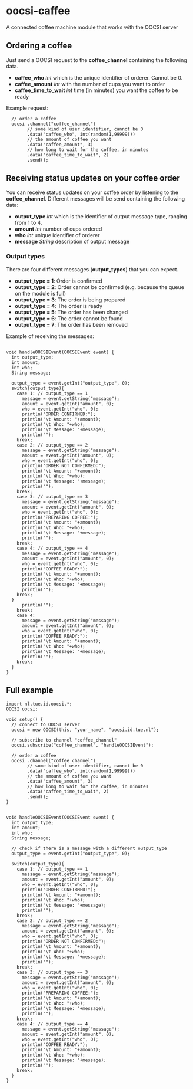 # oocsi-caffee
A connected coffee machine module that works with the OOCSI server

## Ordering a coffee
Just send a OOCSI request to the **coffee_channel** containing the following data.
* **caffee_who** *int* which is the unique identifier of orderer. Cannot be 0.
* **caffee_amount** *int* with the number of cups you want to order
* **caffee_time_to_wait** *int* time (in minutes) you want the coffee to be ready

Example request:
```Processing
  // order a coffee
  oocsi .channel("coffee_channel")
        // some kind of user identifier, cannot be 0
        .data("caffee_who", int(random(1,99999)))
        // the amount of coffee you want
        .data("caffee_amount", 3) 
        // how long to wait for the coffee, in minutes
        .data("caffee_time_to_wait", 2)
        .send(); 
```

## Receiving status updates on your coffee order
You can receive status updates on your coffee order by listening to the **coffee_channel**. Different messages will be send containing the following data:
* **output_type** *int* which is the identifier of output message type, ranging from 1 to 4.
* **amount** *int* number of cups ordered
* **who** *int* unique identifier of orderer
* **message** *String* description of output message

### Output types
There are four different messages (**output_types**) that you can expect.
* **output_type = 1**: Order is confirmed
* **output_type = 2**: Order cannot be confirmed (e.g. because the queue on the module is full)
* **output_type = 3**: The order is being prepared
* **output_type = 4**: The order is ready
* **output_type = 5**: The order has been changed
* **output_type = 6**: The order cannot be found
* **output_type = 7**: The order has been removed

Example of receiving the messages:
```Processing

void handleOOCSIEvent(OOCSIEvent event) {
  int output_type;
  int amount;
  int who;
  String message;
  
  output_type = event.getInt("output_type", 0);
  switch(output_type){
    case 1: // output_type == 1
      message = event.getString("message");
      amount = event.getInt("amount", 0);
      who = event.getInt("who", 0);
      println("ORDER CONFIRMED:");
      println("\t Amount: "+amount);
      println("\t Who: "+who);
      println("\t Message: "+message);
      println("");
    break;
    case 2: // output_type == 2
      message = event.getString("message");
      amount = event.getInt("amount", 0);
      who = event.getInt("who", 0);
      println("ORDER NOT CONFIRMED:");
      println("\t Amount: "+amount);
      println("\t Who: "+who);
      println("\t Message: "+message);
      println("");
    break;
    case 3: // output_type == 3
      message = event.getString("message");
      amount = event.getInt("amount", 0);
      who = event.getInt("who", 0);
      println("PREPARING COFFEE:");
      println("\t Amount: "+amount);
      println("\t Who: "+who);
      println("\t Message: "+message);
      println("");
    break;
    case 4: // output_type == 4
      message = event.getString("message");
      amount = event.getInt("amount", 0);
      who = event.getInt("who", 0);
      println("COFFEE READY:");
      println("\t Amount: "+amount);
      println("\t Who: "+who);
      println("\t Message: "+message);
      println("");
    break;
  }
      println("");
    break;
    case 4:
      message = event.getString("message");
      amount = event.getInt("amount", 0);
      who = event.getInt("who", 0);
      println("COFFEE READY:");
      println("\t Amount: "+amount);
      println("\t Who: "+who);
      println("\t Message: "+message);
      println("");
    break;
  }
}
```

## Full example
```Processing
import nl.tue.id.oocsi.*;
OOCSI oocsi;

void setup() {
  // connect to OOCSI server
  oocsi = new OOCSI(this, "your_name", "oocsi.id.tue.nl");

  // subscribe to channel "coffee_channel"
  oocsi.subscribe("coffee_channel", "handleOOCSIEvent");

  // order a coffee
  oocsi .channel("coffee_channel")
        // some kind of user identifier, cannot be 0
        .data("caffee_who", int(random(1,99999)))
        // the amount of coffee you want
        .data("caffee_amount", 3) 
        // how long to wait for the coffee, in minutes
        .data("caffee_time_to_wait", 2)
        .send(); 
}


void handleOOCSIEvent(OOCSIEvent event) {
  int output_type;
  int amount;
  int who;
  String message;
  
  // check if there is a message with a different output_type
  output_type = event.getInt("output_type", 0);
  
  switch(output_type){
    case 1: // output_type == 1
      message = event.getString("message");
      amount = event.getInt("amount", 0);
      who = event.getInt("who", 0);
      println("ORDER CONFIRMED:");
      println("\t Amount: "+amount);
      println("\t Who: "+who);
      println("\t Message: "+message);
      println("");
    break;
    case 2: // output_type == 2
      message = event.getString("message");
      amount = event.getInt("amount", 0);
      who = event.getInt("who", 0);
      println("ORDER NOT CONFIRMED:");
      println("\t Amount: "+amount);
      println("\t Who: "+who);
      println("\t Message: "+message);
      println("");
    break;
    case 3: // output_type == 3
      message = event.getString("message");
      amount = event.getInt("amount", 0);
      who = event.getInt("who", 0);
      println("PREPARING COFFEE:");
      println("\t Amount: "+amount);
      println("\t Who: "+who);
      println("\t Message: "+message);
      println("");
    break;
    case 4: // output_type == 4
      message = event.getString("message");
      amount = event.getInt("amount", 0);
      who = event.getInt("who", 0);
      println("COFFEE READY:");
      println("\t Amount: "+amount);
      println("\t Who: "+who);
      println("\t Message: "+message);
      println("");
    break;
  }
}
```
